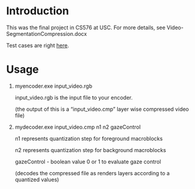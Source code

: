 # Introduction
This was the final project in CS576 at USC. For more details, see Video-SegmentationCompression.docx

Test cases are right [here](https://drive.google.com/file/d/0B6yPKfIXOM7PcHE2NHkyZWdJa1E/view?usp=sharing). 

# Usage
1) myencoder.exe input_video.rgb

	input_video.rgb is the input file to your encoder.
  
	(the output of this is a “input_video.cmp” layer wise compressed video  file)

2) mydecoder.exe input_video.cmp n1 n2 gazeControl
  
	n1 represents quantization step for foreground macroblocks

	n2 represents quantization step for background macroblocks

	gazeControl  - boolean value 0 or 1 to evaluate gaze control

	(decodes the compressed file as renders layers according to a quantized values)
